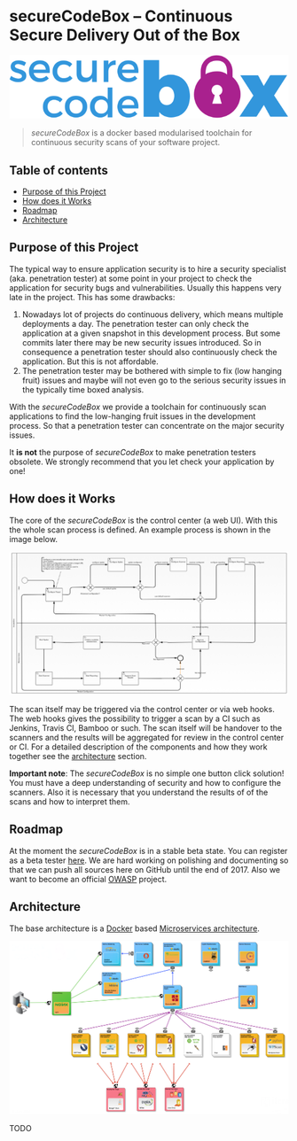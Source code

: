 # secureCodeBox – Continuous Secure Delivery Out of the Box

![secureCodeBox](img/logo.svg "secureCodeBox")

> _secureCodeBox_ is a docker based modularised toolchain for continuous security scans of your software project.

## Table of contents

<!-- toc -->
- [Purpose of this Project](#purpose-of-this-project)
- [How does it Works](#how-does-it-works)
- [Roadmap](#roadmap)
- [Architecture](#architecture)
<!-- tocstop -->

## Purpose of this Project

The typical way to ensure application security is to hire a security specialist (aka. penetration tester) at some point in your project to check the application for security bugs and vulnerabilities. Usually this happens very late in the project. This has some drawbacks:

1. Nowadays lot of projects do continuous delivery, which means multiple deployments a day. The penetration tester can only check the application at a given snapshot in this development process. But some commits later there may be new security issues introduced. So in consequence a penetration tester should also continuously check the application. But this is not affordable.
2. The penetration tester may be bothered with simple to fix (low hanging fruit) issues and maybe will not even go to the serious security issues in the typically time boxed analysis.

With the _secureCodeBox_ we provide a toolchain for continuously scan applications to find the low-hanging fruit issues in the development process. So that a penetration tester can concentrate on the major security issues.

It **is not** the purpose of *secureCodeBox* to make penetration testers obsolete. We strongly recommend that you let check your application by one!

## How does it Works

The core of the _secureCodeBox_ is the control center (a web UI). With this the whole scan process is defined. An example process is shown in the image below.

![An example scan process.](img/scan_process.png "An example scan process.")

The scan itself may be triggered via the control center or via web hooks. The web hooks gives the possibility to trigger a scan by a CI such as Jenkins, Travis CI, Bamboo or such. The scan itself will be handover to the scanners and the results will be aggregated for review in the control center or CI. For a detailed description of the components and how they work together see the [architecture](#architecture) section.

**Important note**: The _secureCodeBox_ is no simple one button click solution! You must have a deep understanding of security and how to configure the scanners. Also it is necessary that you understand the results of of the scans and how to interpret them.

## Roadmap

At the moment the _secureCodeBox_ is in a stable beta state. You can register as a beta tester [here][beta-testers]. We are hard working on polishing and  documenting so that we can push all sources here on GitHub until the end of 2017. Also we want to become an official [OWASP][owasp] project.

## Architecture

The base architecture is a [Docker][docker] based [Microservices architecture][microservices].

![Overview of the architecture.](img/architecture_overview.png "Overview of the architecture.")

TODO

[camunda]:          https://camunda.com/de/
[bpmn]:             https://en.wikipedia.org/wiki/Business_Process_Model_and_Notation
[docker]:           https://www.docker.com/
[microservices]:    https://martinfowler.com/articles/microservices.html
[beta-testers]:     https://www.securecodebox.io/
[owasp]:            https://www.owasp.org/index.php/Main_Page
